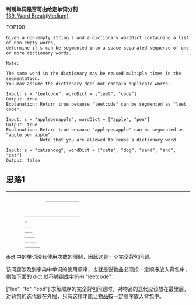**判断单词是否可由给定单词分割**  
[139. Word Break(Medium)](https://leetcode.com/problems/word-break/)

TOP100  

```
Given a non-empty string s and a dictionary wordDict containing a list of non-empty words,
determine if s can be segmented into a space-separated sequence of one or more dictionary words.

Note:

The same word in the dictionary may be reused multiple times in the segmentation.
You may assume the dictionary does not contain duplicate words.

Input: s = "leetcode", wordDict = ["leet", "code"]
Output: true
Explanation: Return true because "leetcode" can be segmented as "leet code".

Input: s = "applepenapple", wordDict = ["apple", "pen"]
Output: true
Explanation: Return true because "applepenapple" can be segmented as "apple pen apple".
             Note that you are allowed to reuse a dictionary word.

Input: s = "catsandog", wordDict = ["cats", "dog", "sand", "and", "cat"]
Output: false
```


## 思路1
  __ __ __ __ __ __ __ __ __
                   _____________


           _____________________
           _
           __
           ___
           ____
           _____
           ______
           
           
dict 中的单词没有使用次数的限制，因此这是一个完全背包问题。

该问题涉及到字典中单词的使用顺序，也就是说物品必须按一定顺序放入背包中，例如下面的 dict 就不够组成字符串 "leetcode"：

["lee", "tc", "cod"]
求解顺序的完全背包问题时，对物品的迭代应该放在最里层，对背包的迭代放在外层，只有这样才能让物品按一定顺序放入背包中。
